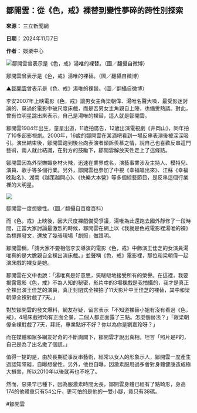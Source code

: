 ## 鄒開雲：從《色，戒》裸替到變性夢碎的跨性別探索

**來源：** 三立新聞網

**日期：** 2024年11月7日

**作者：** 娛樂中心

![鄒開雲曾表示是《色，戒》湯唯的裸替。（圖／翻攝自微博）](https://s.yimg.com/ny/api/res/1.2/Y1ghObS4oAzscRqrHERBKg--/YXBwaWQ9aGlnaGxhbmRlcjt3PTk2MDtoPTgzMDtjZj13ZWJw/https://media.zenfs.com/ko/setn.com.tw/bd6f35aaa43287f31dd613efb88258ea)

鄒開雲曾表示是《色，戒》湯唯的裸替。（圖／翻攝自微博）

▲[鄒開雲](https://tw.news.yahoo.com/tag/鄒開雲)曾表示是《色，戒》湯唯的裸替。（圖／翻攝自微博）

李安2007年上映電影《色，戒》讓男女主角梁朝偉、湯唯名聲大噪，最受影迷討論的，莫過於電影中破尺度床戲，而是否男女主角親自上陣，也備受熱議。對此，曾有位明星跳出來表示，自己是湯唯的裸替，這人就是鄒開雲。

鄒開雲1984年出生，童星出道，11歲拍廣告，12歲出演電視劇《井岡山》，同年拍了10多部影視劇。2000年，16歲的鄒開雲在某酒吧看到一場反串表演後被深深吸引。演出結束後，鄒開雲跑到後台向表演者傾訴羨慕之情，說自己也喜歡反串這門藝術，兩人就此結識，在對方的鼓勵下，鄒開雲解放天性走上了這條路。

鄒開雲因為外型嫵媚身材火辣，迅速在業界成名，演藝事業涉及主持人、模特兒、演員、歌手等多個行業。另外，鄒開雲也參加了中視《幸福唱出來》、江蘇《幸福晚點名》、湖南《越策越開心》、《快樂大本營》等多個綜藝節目，是反串這個行業裡的大明星。

![](https://s.yimg.com/ny/api/res/1.2/ImnGl5Y82wtiiDGc4yegdA--/YXBwaWQ9aGlnaGxhbmRlcjt3PTcwNTtoPTk2MDtjZj13ZWJw/https://media.zenfs.com/ko/setn.com.tw/f41211cf744b68b2cb9cec24a6dc7882)

鄒開雲一度想變性。（圖／翻攝自百度百科）

而《色，戒》上映後，因大尺度裸戲備受爭議，湯唯為此還跑去國外靜修了一段時間，正當大家討論最激烈的時候，鄒開雲在網上以《我就是色戒電影裡湯唯的裸》為標題發文，還放了幾張現場「劇照」做證明。

鄒開雲稱，「請大家不要相信李安導演的電影《色，戒》中飾演王佳芝的女演員湯唯真的是大膽親自全裸出演床戲。」並聲稱《色，戒》電影裡，那位和梁朝偉一起演床戲的裸女是她。

鄒開雲在文中也說：「湯唯真是好意思，笑瞇瞇地接受所有的榮譽。在這裡，我要揭露電影《色，戒》不為人知的秘密，影片中的3場裸戲是我拍攝的，我才是真正全裸出演王佳芝的演員，真正封閉式全裸拍了11天影片中王佳芝的裸替，其中和梁朝偉全裸對戲了7天。」

對於鄒開雲的發文爆料，網友存疑，留言表示「不知道裸替小姐有沒有看過《色，戒》，4場床戲裡均有正面全景，二個人都正面露了三點。怎麼個替法？」「跟梁朝偉全裸對戲了7天，拜託，專業點好不好？你以為你是劉嘉玲呀？」

而在媒體和眾多網友好奇的不斷詢問下，鄒開雲才說出真相，坦言「照片是P的，自己是為了出名撒了個謊。」

值得一提的是，由於長期從事反串藝術，經常以女人的形象示人，鄒開雲一度產生過認知障礙，自曝想變性。另外，他也自曝，因激素服用過多會對身體健康造成極大損害，所以2010年以後就再也不吃了。

然而，惡果早已種下，因為服激素時間太長，鄒開雲身體已經有了點畸形，身高174的他體重只有54公斤，更可怕的是他的一雙小腳，竟只有38碼。

#鄒開雲
